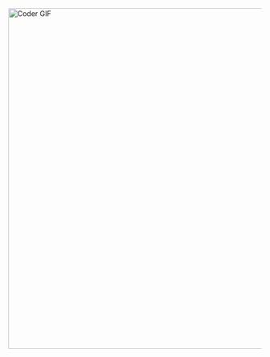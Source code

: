 <img src="https://media.giphy.com/media/l0IsIMQkVZ0UK1Q7C/giphy.gif" alt="Coder GIF" width="800" height="676">
